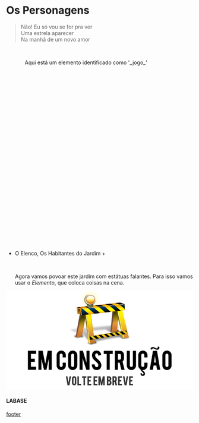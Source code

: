 <!---
Open Source program Pynoplia - Copyright © 2024  Carlo Oliveira** <carlo@nce.ufrj.br>,
PDX-License-Identifier:** `GNU General Public License v3.0 or later <http://is.gd/3Udt>`_.
-->
# Os Personagens
> Não! Eu só vou se for pra ver </br>
> Uma estrela aparecer </br>
> Na manhã de um novo amor


<img src onerror="__did_got__('../../_prog/o_jogo0.py')"></img>
<div id="_jogo_" style="position:relative; left:50px; min-height: 500px">
Aqui está um elemento identificado como '_jogo_'
</div>

+ O Elenco, Os Habitantes do Jardim +
 
  <img id="jo2" src onerror="__widget__(this.id)"/>
 
  Agora vamos povoar este jardim com estátuas falantes.
  Para isso vamos usar o *Elemento*, que coloca coisas na cena.

![Em Construção](../_media/em_construcao.png)


#### LABASE
[footer](footer.md ':include')